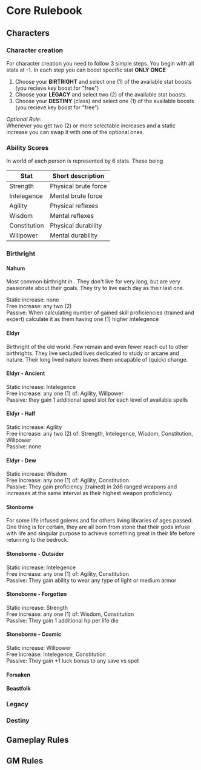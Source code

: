 # Core Rulebook

## Characters

### Character creation

For character creation you need to follow 3 simple steps. You begin with all stats at -1. In each step you can boost specific stat **ONLY ONCE**

1. Choose your **BIRTRIGHT** and select one (1) of the available stat boosts (you recieve key boost for "free")
2. Choose your **LEGACY** and select two (2) of the available stat boosts.
3. Choose your **DESTINY** (class) and select one (1) of the available boosts (you recieve key boost for "free")

*Optional Rule:*  
Whenever you get two (2) or more selectable increases and a static increase you can swap it with one of the optional ones.

### Ability Scores

In world of <inset name> each person is represented by 6 stats. These being

| Stat | Short description |
|---|---|
| Strength | Physical brute force |
| Intelegence | Mental brute force |
| Agility | Physical reflexes |
| Wisdom | Mental reflexes |
| Constitution | Physical durability |
| Willpower | Mental durability |

### Birthright

#### Nahum

Most common birthright in <inser name>. They don't live for very long, but are very passionate about their goals. They try to live each day as their last one.

Static increase: none  
Free increase: any two (2)  
Passive: When calculating number of gained skill proficiencies (trained and expert) calculate it as them having one (1) higher intelegence

#### Eldyr

Birthright of the old world. Few remain and even fewer reach out to other birthrights. They live secluded lives dedicated to study or arcane and nature. Their long lived nature leaves them uncapable of (quick) change.

#### Eldyr - Ancient

Static increase: Intelegence  
Free increase: any one (1) of: Agility, Willpower  
Passive: they gain 1 additional speel slot for each level of available spells

#### Eldyr - Half

Static increase: Agility  
Free increase: any two (2) of: Strength, Intelegence, Wisdom, Constitution, Willpower  
Passive: none

#### Eldyr - Dew

Static increase: Wisdom  
Free increase: any one (1) of: Agility, Constitution    
Passive: They gain proficiency (trained) in 2d6 ranged weapons and increases at the same interval as their highest weapon proficiency.

#### Stonborne

For some life infused golems and for others living libraries of ages passed. One thing is for certain, they are all born from stone that their gods infuse with life and singular purpose to achieve something great in their life before returning to the bedrock.

#### Stoneborne - Outsider

Static increase: Intelegence  
Free increase: any one (1) of: Agility, Constitution  
Passive: They gain ability to wear any type of light or medium armor

#### Stoneborne - Forgotten

Static increase: Strength  
Free increase: any one (1) of: Wisdom, Constitution  
Passive: They gain 1 additional hp per life die

#### Stoneborne - Cosmic

Static increase: Willpower  
Free increase: Intelegence, Constitution  
Passive: They gain +1 luck bonus to any save vs spell

#### Forsaken

#### Beastfolk


### Legacy

### Destiny


## Gameplay Rules

## GM Rules